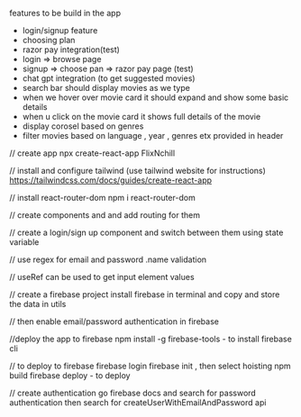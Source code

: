 features to be build in the app
  - login/signup feature
  - choosing plan 
  - razor pay integration(test)
  - login => browse page
  - signup => choose pan => razor pay page (test)
  - chat gpt integration (to get suggested movies)
  - search bar should display movies as we type
  - when we hover over movie card it should expand and show some basic details
  - when u click on the movie card it shows full details of the movie
  - display corosel based on genres
  - filter movies based on language , year , genres etx provided in header

// create app
npx create-react-app FlixNchill

// install and configure tailwind (use tailwind website for instructions)
https://tailwindcss.com/docs/guides/create-react-app

// install react-router-dom
npm i react-router-dom

// create components and and add routing for them

// create a login/sign up component and switch between them using state variable

// use regex for email and password .name validation

// useRef can be used to get input element values

// create a firebase project install firebase in terminal and copy and store the data in utils

// then enable email/password authentication in firebase

//deploy the app to firebase
 npm install -g firebase-tools - to install firebase cli

//  to deploy to  firebase
firebase login
firebase init , then select hoisting
npm build 
firebase deploy - to deploy

// create authentication
go firebase docs and search for password authentication then search for 
createUserWithEmailAndPassword api
 
